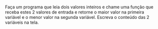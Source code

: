 Faça um programa que leia dois valores inteiros e chame uma função que receba estes 
2 valores de entrada e retorne o maior valor na primeira variável e o menor valor na segunda variável. 
Escreva o conteúdo das 2 variáveis na tela. 